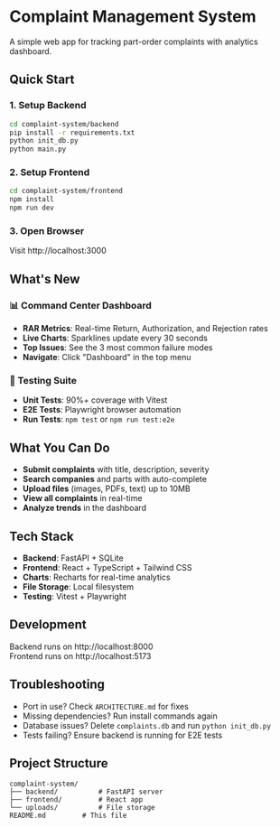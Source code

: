 # Complaint Management System

A simple web app for tracking part-order complaints with analytics dashboard.

## Quick Start

### 1. Setup Backend
```bash
cd complaint-system/backend
pip install -r requirements.txt
python init_db.py
python main.py
```

### 2. Setup Frontend
```bash
cd complaint-system/frontend
npm install
npm run dev
```

### 3. Open Browser
Visit http://localhost:3000

## What's New

### 📊 Command Center Dashboard
- **RAR Metrics**: Real-time Return, Authorization, and Rejection rates
- **Live Charts**: Sparklines update every 30 seconds
- **Top Issues**: See the 3 most common failure modes
- **Navigate**: Click "Dashboard" in the top menu

### 🧪 Testing Suite
- **Unit Tests**: 90%+ coverage with Vitest
- **E2E Tests**: Playwright browser automation
- **Run Tests**: `npm test` or `npm run test:e2e`

## What You Can Do

- **Submit complaints** with title, description, severity
- **Search companies** and parts with auto-complete
- **Upload files** (images, PDFs, text) up to 10MB
- **View all complaints** in real-time
- **Analyze trends** in the dashboard

## Tech Stack

- **Backend**: FastAPI + SQLite
- **Frontend**: React + TypeScript + Tailwind CSS
- **Charts**: Recharts for real-time analytics
- **File Storage**: Local filesystem
- **Testing**: Vitest + Playwright

## Development

Backend runs on http://localhost:8000  
Frontend runs on http://localhost:5173

## Troubleshooting

- Port in use? Check `ARCHITECTURE.md` for fixes
- Missing dependencies? Run install commands again
- Database issues? Delete `complaints.db` and run `python init_db.py`
- Tests failing? Ensure backend is running for E2E tests

## Project Structure
```
complaint-system/
├── backend/          # FastAPI server
├── frontend/         # React app
└── uploads/          # File storage
README.md         # This file